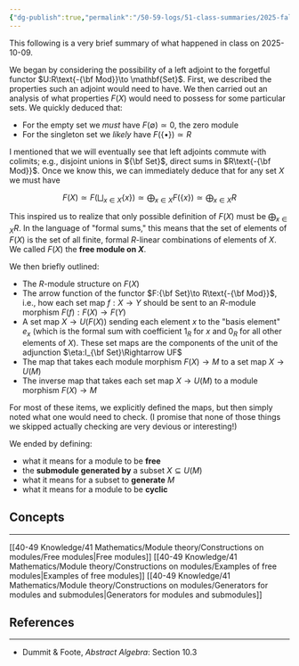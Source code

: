 ```yaml
---
{"dg-publish":true,"permalink":"/50-59-logs/51-class-summaries/2025-fall/math-561/2025-10/2025-10-09/","updated":"2025-10-09T13:50:40-07:00"}
---
```


This following is a very brief summary of what happened in class on 2025-10-09.

We began by considering the possibility of a left adjoint to the forgetful functor $U:R\text{-{\bf Mod}}\to \mathbf{Set}$. First, we described the properties such an adjoint would need to have. We then carried out an analysis of what properties $F(X)$ would need to possess for some particular sets. We quickly deduced that:
- For the empty set we *must* have $F(\emptyset)\simeq 0$, the zero module
- For the singleton set we *likely* have $F(\left\{\bullet\right\})\simeq R$

I mentioned that we will eventually see that left adjoints commute with colimits; e.g., disjoint unions in ${\bf Set}$, direct sums in $R\text{-{\bf Mod}}$. Once we know this, we can immediately deduce that for any set $X$ we must have
  
  $$F(X)\simeq F\left(\bigsqcup_{x\in X}\{x\}\right)\simeq \bigoplus_{x\in X}F(\{x\})\simeq \bigoplus_{x\in X} R$$

This inspired us to realize that only possible definition of $F(X)$ must be $\displaystyle \bigoplus_{x\in X}R$. In the language of "formal sums," this means that the set of elements of $F(X)$ is the set of all finite, formal $R$-linear combinations of elements of $X$. We called $F(X)$ the **free module on $X$**.

We then briefly outlined:
- The $R$-module structure on $F(X)$
- The arrow function of the functor $F:{\bf Set}\to R\text{-{\bf Mod}}$, i.e., how each set map $f:X\to Y$ should be sent to an $R$-module morphism $F(f):F(X)\to F(Y)$
- A set map $X\to U(F(X))$ sending each element $x$ to the "basis element" $e_x$ (which is the formal sum with coefficient $1_R$ for $x$ and $0_R$ for all other elements of $X$). These set maps are the components of the unit of the adjunction $\eta:I_{\bf Set}\Rightarrow UF$
- The map that takes each module morphism $F(X)\to M$ to a set map $X\to U(M)$
- The inverse map that takes each set map $X\to U(M)$ to a module morphism $F(X)\to M$

For most of these items, we explicitly defined the maps, but then simply noted what one would need to check. (I promise that none of those things we skipped actually checking are very devious or interesting!)

We ended by defining:
- what it means for a module to be **free**
- the **submodule generated by** a subset $X\subseteq U(M)$
- what it means for a subset to **generate** $M$
- what it means for a module to be **cyclic**
## Concepts
---

[[40-49 Knowledge/41 Mathematics/Module theory/Constructions on modules/Free modules\|Free modules]]
[[40-49 Knowledge/41 Mathematics/Module theory/Constructions on modules/Examples of free modules\|Examples of free modules]]
[[40-49 Knowledge/41 Mathematics/Module theory/Constructions on modules/Generators for modules and submodules\|Generators for modules and submodules]]


## References
---

- Dummit & Foote, *Abstract Algebra*: Section 10.3